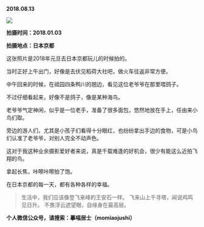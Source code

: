 
          
            
**2018.08.13**



![](//upload-images.jianshu.io/upload_images/51001-686efe579af5ffdd.jpg)




**拍摄时间：2018.01.03**

**拍摄地点：日本京都**

这张照片是2018年元旦去日本京都玩儿的时候拍的。

当时正好上午出门，好像是去伏见稻荷大社吧，做火车往返非常方便。

中午回来的时候，在祗园四条鸭川的翘边，看见这位老爷爷在那里喂鸽子。

不过仔细看起来，好像不是鸽子，像是某种海鸟。

老爷爷气定神闲，似乎是一位老手，准备了很多面包，悠然地放在手上，任由来小鸟们取。

旁边的游人们，尤其是小孩子们看得十分眼红，也纷纷拿出手边的食物，可是小鸟们认准了老爷爷，对别人完全不动声色。

这对于我这种业余摄影爱好者来说，真是千载难逢的好机会，很少有能这么近拍飞翔的鸟。

拿起长焦，咔嚓咔嚓拍了饱。

在日本京都的每一天，都有各种各样的幸福。

>生活中，我们应该像登飞来峰的王安石一样。
飞来山上千寻塔，闻说鸡鸣见日升。
不畏浮云遮望眼，自缘身在最高层。




**个人微信公众号，请搜索：摹喵居士（momiaojushi）**

          
        